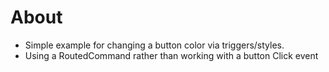 ﻿# About 

- Simple example for changing a button color via triggers/styles.
- Using a RoutedCommand rather than working with a button Click event